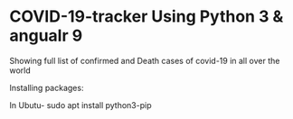 # COVID-19-tracker Using Python 3 & angualr 9

Showing full list of confirmed and  Death cases of covid-19 in all over the world

Installing packages:

In Ubutu- sudo apt install python3-pip
